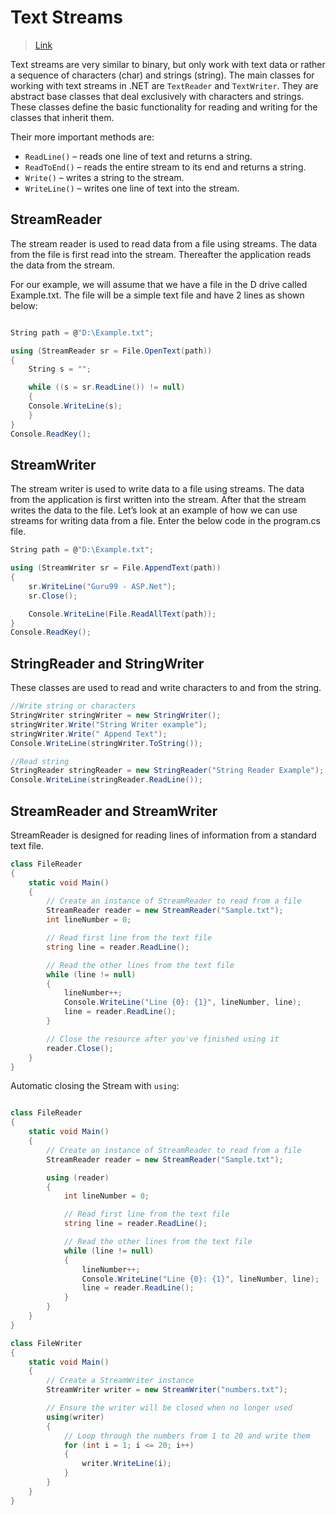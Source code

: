 # Text Streams

> [Link](https://introprogramming.info/tag/streams-in-net/)

Text streams are very similar to binary, but only work with text data or rather a sequence of characters (char) and strings (string).
The main classes for working with text streams in .NET are `TextReader` and `TextWriter`. They are abstract base classes that deal exclusively with characters and strings. These classes define the basic functionality for reading and writing for the classes that inherit them.

Their more important methods are:

- `ReadLine()` – reads one line of text and returns a string.
- `ReadToEnd()` – reads the entire stream to its end and returns a string.
- `Write()` – writes a string to the stream.
- `WriteLine()` – writes one line of text into the stream.

## StreamReader

The stream reader is used to read data from a file using streams. The data from the file is first read into the stream. Thereafter the application reads the data from the stream.

For our example, we will assume that we have a file in the D drive called Example.txt. The file will be a simple text file and have 2 lines as shown below:

```cs

String path = @"D:\Example.txt";

using (StreamReader sr = File.OpenText(path))
{
    String s = "";

    while ((s = sr.ReadLine()) != null)
    {
    Console.WriteLine(s);
    }
}
Console.ReadKey();
```

## StreamWriter

The stream writer is used to write data to a file using streams. The data from the application is first written into the stream. After that the stream writes the data to the file. Let’s look at an example of how we can use streams for writing data from a file. Enter the below code in the program.cs file.

```cs
String path = @"D:\Example.txt";

using (StreamWriter sr = File.AppendText(path))
{
    sr.WriteLine("Guru99 - ASP.Net");
    sr.Close();

    Console.WriteLine(File.ReadAllText(path));
}
Console.ReadKey();
```

## StringReader and StringWriter

These classes are used to read and write characters to and from the string.

```csharp
//Write string or characters
StringWriter stringWriter = new StringWriter();
stringWriter.Write("String Writer example");
stringWriter.Write(" Append Text");
Console.WriteLine(stringWriter.ToString());

//Read string
StringReader stringReader = new StringReader("String Reader Example");
Console.WriteLine(stringReader.ReadLine());
```

## StreamReader and StreamWriter

StreamReader is designed for reading lines of information from a standard text file.

```csharp
class FileReader
{
    static void Main()
    {
        // Create an instance of StreamReader to read from a file
        StreamReader reader = new StreamReader("Sample.txt");
        int lineNumber = 0;

        // Read first line from the text file
        string line = reader.ReadLine();

        // Read the other lines from the text file
        while (line != null)
        {
            lineNumber++;
            Console.WriteLine("Line {0}: {1}", lineNumber, line);
            line = reader.ReadLine();
        }

        // Close the resource after you've finished using it
        reader.Close();
    }
}
```

Automatic closing the Stream with `using`:

```csharp

class FileReader
{
    static void Main()
    {
        // Create an instance of StreamReader to read from a file
        StreamReader reader = new StreamReader("Sample.txt");

        using (reader)
        {
            int lineNumber = 0;

            // Read first line from the text file
            string line = reader.ReadLine();

            // Read the other lines from the text file
            while (line != null)
            {
                lineNumber++;
                Console.WriteLine("Line {0}: {1}", lineNumber, line);
                line = reader.ReadLine();
            }
        }
    }
}
```

```csharp
class FileWriter
{
    static void Main()
    {
        // Create a StreamWriter instance
        StreamWriter writer = new StreamWriter("numbers.txt");

        // Ensure the writer will be closed when no longer used
        using(writer)
        {
            // Loop through the numbers from 1 to 20 and write them
            for (int i = 1; i <= 20; i++)
            {
                writer.WriteLine(i);
            }
        }
    }
}

```

